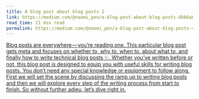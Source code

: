 ```yaml
---
title: A blog post about blog posts 2
link: https://medium.com/@naomi_pen/a-blog-post-about-blog-posts-4bb6a6ce0772
read_time: 21 min read
permalink: https://medium.com/@naomi_pen/a-blog-post-about-blog-posts-4bb6a6ce0772
---
```


[Blog posts are everywhere — you’re reading one. This particular blog post gets meta and focuses on whether to, why to, when to, about what to, and finally how to write technical blog posts ✨. Whether you’ve written before or not, this blog post is designed to equip you with useful skills for writing blog posts. You don’t need any special knowledge or equipment to follow along. First we will set the scene by discussing the ramp up to writing blog posts and then we will explore every step of the writing process from start to finish. So without further adieu, let’s dive right in.](https://medium.com/@naomi_pen/a-blog-post-about-blog-posts-4bb6a6ce0772)
